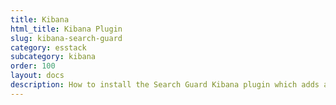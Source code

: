 ```yaml
---
title: Kibana
html_title: Kibana Plugin
slug: kibana-search-guard
category: esstack
subcategory: kibana
order: 100
layout: docs
description: How to install the Search Guard Kibana plugin which adds authentication, multi tenany and the configuration GUI.
---
```

<!---
Copyright 2019 floragunn GmbH
-->